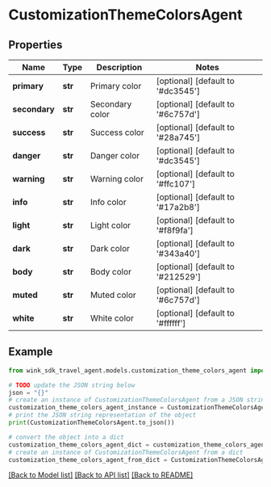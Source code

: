 # CustomizationThemeColorsAgent


## Properties

Name | Type | Description | Notes
------------ | ------------- | ------------- | -------------
**primary** | **str** | Primary color | [optional] [default to '#dc3545']
**secondary** | **str** | Secondary color | [optional] [default to '#6c757d']
**success** | **str** | Success color | [optional] [default to '#28a745']
**danger** | **str** | Danger color | [optional] [default to '#dc3545']
**warning** | **str** | Warning color | [optional] [default to '#ffc107']
**info** | **str** | Info color | [optional] [default to '#17a2b8']
**light** | **str** | Light color | [optional] [default to '#f8f9fa']
**dark** | **str** | Dark color | [optional] [default to '#343a40']
**body** | **str** | Body color | [optional] [default to '#212529']
**muted** | **str** | Muted color | [optional] [default to '#6c757d']
**white** | **str** | White color | [optional] [default to '#ffffff']

## Example

```python
from wink_sdk_travel_agent.models.customization_theme_colors_agent import CustomizationThemeColorsAgent

# TODO update the JSON string below
json = "{}"
# create an instance of CustomizationThemeColorsAgent from a JSON string
customization_theme_colors_agent_instance = CustomizationThemeColorsAgent.from_json(json)
# print the JSON string representation of the object
print(CustomizationThemeColorsAgent.to_json())

# convert the object into a dict
customization_theme_colors_agent_dict = customization_theme_colors_agent_instance.to_dict()
# create an instance of CustomizationThemeColorsAgent from a dict
customization_theme_colors_agent_from_dict = CustomizationThemeColorsAgent.from_dict(customization_theme_colors_agent_dict)
```
[[Back to Model list]](../README.md#documentation-for-models) [[Back to API list]](../README.md#documentation-for-api-endpoints) [[Back to README]](../README.md)


